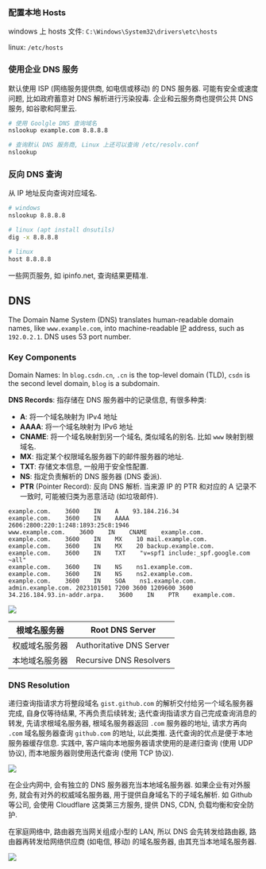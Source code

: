 ### 配置本地 Hosts

windows 上 hosts 文件: `C:\Windows\System32\drivers\etc\hosts`

linux: `/etc/hosts`

### 使用企业 DNS 服务

默认使用 ISP (网络服务提供商, 如电信或移动) 的 DNS 服务器. 可能有安全或速度问题, 比如政府蓄意对 DNS 解析进行污染投毒. 企业和云服务商也提供公共 DNS 服务, 如谷歌和阿里云.

```sh
# 使用 Goolgle DNS 查询域名
nslookup example.com 8.8.8.8

# 查询默认 DNS 服务商, Linux 上还可以查询 /etc/resolv.conf
nslookup
```

### 反向 DNS 查询

从 IP 地址反向查询对应域名.

```sh
# windows
nslookup 8.8.8.8

# linux (apt install dnsutils)
dig -x 8.8.8.8

# linux 
host 8.8.8.8
```

一些网页服务, 如 ipinfo.net, 查询结果更精准.

## DNS

The Domain Name System (DNS) translates human-readable domain names, like `www.example.com`, into machine-readable [IP](../网络层/IP.md) address, such as `192.0.2.1`. DNS uses 53 port number.

### Key Components

Domain Names: In `blog.csdn.cn`, `.cn` is the top-level domain (TLD), `csdn` is the second level domain, `blog` is a subdomain.

**DNS Records**: 指存储在 DNS 服务器中的记录信息, 有很多种类: 
- **A**: 将一个域名映射为 IPv4 地址
- **AAAA**: 将一个域名映射为 IPv6 地址
- **CNAME**: 将一个域名映射到另一个域名, 类似域名的别名. 比如 `www` 映射到根域名.
- **MX**: 指定某个权限域名服务器下的邮件服务器的地址.
- **TXT**: 存储文本信息, 一般用于安全性配置. 
- **NS**: 指定负责解析的 DNS 服务器 (DNS 委派).
- **PTR** (Pointer Record): 反向 DNS 解析. 当来源 IP 的 PTR 和对应的 A 记录不一致时, 可能被归类为恶意活动 (如垃圾邮件).

```dns
example.com.    3600    IN    A    93.184.216.34
example.com.    3600    IN    AAAA    2606:2800:220:1:248:1893:25c8:1946
www.example.com.    3600    IN    CNAME    example.com.
example.com.    3600    IN    MX    10 mail.example.com.
example.com.    3600    IN    MX    20 backup.example.com.
example.com.    3600    IN    TXT    "v=spf1 include:_spf.google.com ~all"
example.com.    3600    IN    NS    ns1.example.com.
example.com.    3600    IN    NS    ns2.example.com.
example.com.    3600    IN    SOA    ns1.example.com. admin.example.com. 2023101501 7200 3600 1209600 3600
34.216.184.93.in-addr.arpa.    3600    IN    PTR    example.com.
```

![](../../attach/Pasted%20image%2020240802105050.png)

| 根域名服务器   | Root DNS Server          |
| -------------- | ------------------------ |
| 权威域名服务器 | Authoritative DNS Server |
| 本地域名服务器 | Recursive DNS Resolvers                         |

### DNS Resolution

递归查询指请求方将整段域名 `gist.github.com` 的解析交付给另一个域名服务器完成, 自身仅等待结果, 不再负责后续转发; 迭代查询指请求方自己完成查询消息的转发, 先请求根域名服务器, 根域名服务器返回 `.com` 服务器的地址, 请求方再向 `.com` 域名服务器查询 `github.com` 的地址, 以此类推. 迭代查询的优点是便于本地服务器缓存信息. 实践中, 客户端向本地服务器请求使用的是递归查询 (使用 UDP 协议), 而本地服务器则使用迭代查询 (使用 TCP 协议).

![](../../attach/dns%20query.png)

在企业内网中, 会有独立的 DNS 服务器充当本地域名服务器. 如果企业有对外服务, 就会有对外的权威域名服务器, 用于提供自身域名下的子域名解析. 如 Github 等公司, 会使用 Cloudflare 这类第三方服务, 提供 DNS, CDN, 负载均衡和安全防护.

在家庭网络中, 路由器充当网关组成小型的 LAN, 所以 DNS 会先转发给路由器, 路由器再转发给网络供应商 (如电信, 移动) 的域名服务器, 由其充当本地域名服务器.

![](../../attach/dns%20local%20query.png)